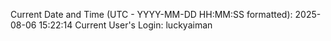 Current Date and Time (UTC - YYYY-MM-DD HH:MM:SS formatted): 2025-08-06 15:22:14
Current User's Login: luckyaiman
